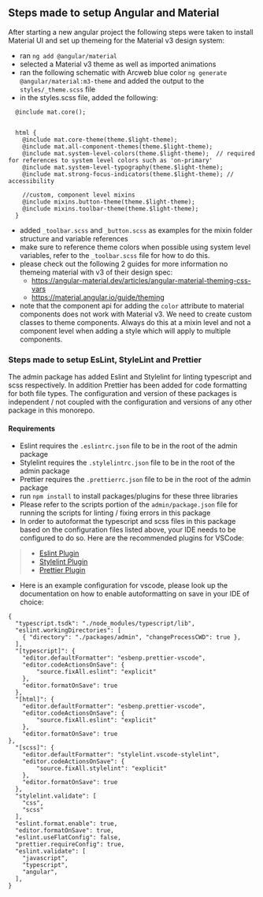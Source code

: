 ## Steps made to setup Angular and Material

After starting a new angular project the following steps were taken to install Material UI and set up themeing for the Material v3 design system:

- ran `ng add @angular/material`
- selected a Material v3 theme as well as imported animations
- ran the following schematic with Arcweb blue color `ng generate @angular/material:m3-theme` and added the output to the `styles/_theme.scss` file
- in the styles.scss file, added the following:

```
  @include mat.core();


  html {
    @include mat.core-theme(theme.$light-theme);
    @include mat.all-component-themes(theme.$light-theme);
    @include mat.system-level-colors(theme.$light-theme);  // required for references to system level colors such as 'on-primary'
    @include mat.system-level-typography(theme.$light-theme);
    @include mat.strong-focus-indicators(theme.$light-theme); // accessibility

    //custom, component level mixins
    @include mixins.button-theme(theme.$light-theme);
    @include mixins.toolbar-theme(theme.$light-theme);
  }
```

- added `_toolbar.scss` and `_button.scss` as examples for the mixin folder structure and variable references
- make sure to reference theme colors when possible using system level variables, refer to the `_toolbar.scss` file for how to do this.
- please check out the following 2 guides for more information no themeing material with v3 of their design spec:
  - https://angular-material.dev/articles/angular-material-theming-css-vars
  - https://material.angular.io/guide/theming
- note that the component api for adding the `color` attribute to material components does not work with Material v3. We need to create custom classes to theme components. Always do this at a mixin level and not a component level when adding a style which will apply to multiple components.

### Steps made to setup EsLint, StyleLint and Prettier
  The admin package has added Eslint and Stylelint for linting typescript and scss respectively.  In addition Prettier has been added for code formatting for both file types.  The configuration and version of these packages is independent / not coupled with the configuration and versions of any other package in this monorepo.

#### Requirements
- Eslint requires the `.eslintrc.json` file to be in the root of the admin package
- Stylelint requires the `.stylelintrc.json` file to be in the root of the admin package
- Prettier requires the `.prettierrc.json` file to be in the root of the admin package
- run `npm install` to install packages/plugins for these three libraries
- Please refer to the scripts portion of the `admin/package.json` file for running the scripts for linting / fixing errors in this package
- In order to autoformat the typescript and scss files in this package based on the configuration files listed above, your IDE needs to be configured to do so.  Here are the recommended plugins for VSCode:
> - [Eslint Plugin](https://marketplace.visualstudio.com/items?itemName=dbaeumer.vscode-eslint)
> - [Stylelint Plugin](https://marketplace.visualstudio.com/items?itemName=stylelint.vscode-stylelint)
> - [Prettier Plugin](https://marketplace.visualstudio.com/items?itemName=esbenp.prettier-vscode)

- Here is an example configuration for vscode, please look up the documentation on how to enable autoformatting on save in your IDE of choice:
```
{
  "typescript.tsdk": "./node_modules/typescript/lib",
  "eslint.workingDirectories": [
    { "directory": "./packages/admin", "changeProcessCWD": true },
  ],
  "[typescript]": {
    "editor.defaultFormatter": "esbenp.prettier-vscode",
    "editor.codeActionsOnSave": {
        "source.fixAll.eslint": "explicit"
    },
    "editor.formatOnSave": true
  },
  "[html]": {
    "editor.defaultFormatter": "esbenp.prettier-vscode",
    "editor.codeActionsOnSave": {
        "source.fixAll.eslint": "explicit"
    },
    "editor.formatOnSave": true
},
  "[scss]": {
    "editor.defaultFormatter": "stylelint.vscode-stylelint",
    "editor.codeActionsOnSave": {
        "source.fixAll.stylelint": "explicit"
    },
    "editor.formatOnSave": true
  },
  "stylelint.validate": [
    "css",
    "scss"
  ],
  "eslint.format.enable": true,
  "editor.formatOnSave": true,
  "eslint.useFlatConfig": false,
  "prettier.requireConfig": true,
  "eslint.validate": [
    "javascript",
    "typescript",
    "angular",
  ],
}